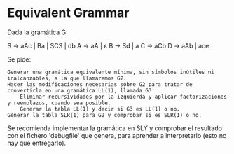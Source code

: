 # Equivalent Grammar

Dada la gramática G:

S -> aAc | Ba | SCS | db
A -> aA | ε
B -> Sd | a
C -> aCb
D -> aAb | ace

Se pide:

    Generar una gramática equivalente mínima, sin símbolos inútiles ni inalcanzables, a la que llamaremos G2.
    Hacer las modificaciones necesarias sobre G2 para tratar de convertirla en una gramática LL(1), llamada G3:
        Eliminar recursividades por la izquierda y aplicar factorizaciones y reemplazos, cuando sea posible.
        Generar la tabla LL(1) y decir si G3 es LL(1) o no.
    Generar la tabla SLR(1) para G2 y comprobar si es SLR(1) o no.

Se recomienda implementar la gramática en SLY y comprobar el resultado con el fichero 'debugfile' que genera, para aprender a interpretarlo (esto no hay que entregarlo).
